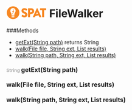 <img src='spat.jpg' alt='SPAT' style='position: relative;top: 5px;'/> FileWalker
=====



###Methods
- [getExt(String path)](#428668690)  returns String
- [walk(File file, String ext, List results)](#1342175930) 
- [walk(String path, String ext, List results)](#-1236208314) 


#### <span style="font-size:12px;color:#AAAAAA">String</span> <a style="font-size:16px;" name="428668690">getExt</a><span style="font-size:16px;">(String path)</span>

#### <a style="font-size:16px;" name="1342175930">walk</a><span style="font-size:16px;">(File file, String ext, List results)</span>

#### <a style="font-size:16px;" name="-1236208314">walk</a><span style="font-size:16px;">(String path, String ext, List results)</span>

